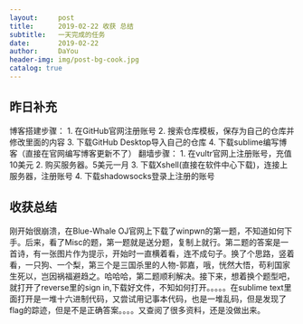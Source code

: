 ```yaml
---
layout:     post
title:      2019-02-22 收获 总结
subtitle:   一天完成的任务
date:       2019-02-22
author:     DaYou
header-img: img/post-bg-cook.jpg
catalog: true
---
```


## 昨日补充

博客搭建步骤：
    1. 在GitHub官网注册账号
    2. 搜索仓库模板，保存为自己的仓库并修改里面的内容
    3. 下载GitHub Desktop导入自己的仓库
    4. 下载sublime编写博客（直接在官网编写博客更新不了）
翻墙步骤：
    1. 在vultr官网上注册账号，充值10美元
    2. 购买服务器。5美元一月
    3. 下载Xshell(直接在软件中心下载)，连接上服务器，注册账号
    4. 下载shadowsocks登录上注册的账号

## 收获总结

  刚开始很崩溃，在Blue-Whale OJ官网上下载了winpwn的第一题，不知道如何下手。后来，看了Misc的题，第一题就是送分题，复制上就行。第二题的答案是一首诗，有一张图片作为提示，开始时一直横着看，连不成句子。换了个思路，竖着看，一只狗、一个梨，第三个是三国杀里的人物-郭嘉，哦，恍然大悟，苟利国家生死以，岂因祸福避趋之。哈哈哈，第二题顺利解决。接下来，想着换个题型吧，就打开了reverse里的sign in,下载好文件，不知如何打开。。。。。在sublime text里面打开是一堆十六进制代码，又尝试用记事本代码，也是一堆乱码，但是发现了flag的踪迹，但是不是正确答案。。。。又查阅了很多资料，还是没做出来。